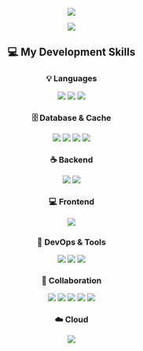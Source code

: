 <p align="center">
  <img src="https://capsule-render.vercel.app/api?type=waving&color=ACBCFF&fontColor=0F1035&height=200&section=header&text=Jingwon`s+Github~&fontSize=40"/>
</p>
<div align="center">
  <div>
    <img src="https://img.shields.io/badge/leejingwon1995@gmail.com-EA4335?style=flat-square&logo=gmail&logoColor=white"/>
  </div>
  
## 💻 My Development Skills

### 💡 Languages
<p>
  <img src="https://img.shields.io/badge/Java-007396?style=flat-square&logo=OpenJDK&logoColor=white"/>
  <img src="https://img.shields.io/badge/JavaScript-F7DF1E?style=flat-square&logo=JavaScript&logoColor=black"/>
  <img src="https://img.shields.io/badge/TypeScript-3178C6?style=flat-square&logo=TypeScript&logoColor=white"/>
</p>

### 🗄️ Database & Cache
<p>
  <img src="https://img.shields.io/badge/Oracle-F80000?style=flat-square&logo=Oracle&logoColor=white"/>
  <img src="https://img.shields.io/badge/MySQL-4479A1?style=flat-square&logo=MySQL&logoColor=white"/>
  <img src="https://img.shields.io/badge/MongoDB-47A248?style=flat-square&logo=MongoDB&logoColor=white"/>
  <img src="https://img.shields.io/badge/Redis-DC382D?style=flat-square&logo=Redis&logoColor=white"/>
</p>

### ☕ Backend
<p>
  <img src="https://img.shields.io/badge/SpringBoot-6DB33F?style=flat-square&logo=Spring-Boot&logoColor=white"/>
  <img src="https://img.shields.io/badge/SpringDataJPA-6DB33F?style=flat-square&logo=Spring&logoColor=white"/>
</p>

### 💻 Frontend
<p>
  <img src="https://img.shields.io/badge/React-61DAFB?style=flat-square&logo=React&logoColor=black"/>
</p>

### 🔧 DevOps & Tools
<p>
  <img src="https://img.shields.io/badge/Git-F05032?style=flat-square&logo=Git&logoColor=white"/>
  <img src="https://img.shields.io/badge/Bitbucket-0052CC?style=flat-square&logo=Bitbucket&logoColor=white"/>
  <img src="https://img.shields.io/badge/Bamboo-0052CC?style=flat-square&logo=Bamboo&logoColor=white"/>
</p>

### 🧩 Collaboration
<p>
  <img src="https://img.shields.io/badge/Jira-0052CC?style=flat-square&logo=Jira&logoColor=white"/>
  <img src="https://img.shields.io/badge/Confluence-172B4D?style=flat-square&logo=Confluence&logoColor=white"/>
  <img src="https://img.shields.io/badge/Slack-4A154B?style=flat-square&logo=Slack&logoColor=white"/>
  <img src="https://img.shields.io/badge/Notion-000000?style=flat-square&logo=Notion&logoColor=white"/>
  <img src="https://img.shields.io/badge/Figma-F24E1E?style=flat-square&logo=Figma&logoColor=white"/>
</p>

### ☁️ Cloud
<p>
  <img src="https://img.shields.io/badge/AWS-232F3E?style=flat-square&logo=Amazon-AWS&logoColor=white"/>
</p>

</div>

<!-- ![Gwon's GitHub stats](https://github-readme-stats.vercel.app/api?username=gwon522&hide=contribs,prs&show_icons=true&theme=tokyonight) -->
<!-- [![Top Langs](https://github-readme-stats.vercel.app/api/top-langs/?username=gwon522&layout=compact&theme=tokyonight&langs_count=7)](https://github.com/anuraghazra/github-readme-stats) -->
      

